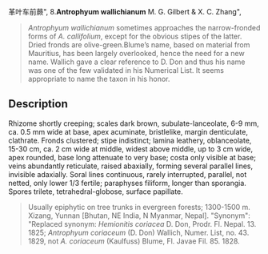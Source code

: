 革叶车前蕨",
8.**Antrophyum wallichianum** M. G. Gilbert & X. C. Zhang",

> *Antrophyum wallichianum* sometimes approaches the narrow-fronded forms of *A. callifolium*, except for the obvious stipes of the latter. Dried fronds are olive-green.Blume’s name, based on material from Mauritius, has been largely overlooked, hence the need for a new name. Wallich gave a clear reference to D. Don and thus his name was one of the few validated in his Numerical List. It seems appropriate to name the taxon in his honor.

## Description
Rhizome shortly creeping; scales dark brown, subulate-lanceolate, 6-9 mm, ca. 0.5 mm wide at base, apex acuminate, bristlelike, margin denticulate, clathrate. Fronds clustered; stipe indistinct; lamina leathery, oblanceolate, 15-30 cm, ca. 2 cm wide at middle, widest above middle, up to 3 cm wide, apex rounded, base long attenuate to very base; costa only visible at base; veins abundantly reticulate, raised abaxially, forming several parallel lines, invisible adaxially. Soral lines continuous, rarely interrupted, parallel, not netted, only lower 1/3 fertile; paraphyses filiform, longer than sporangia. Spores trilete, tetrahedral-globose, surface papillate.

> Usually epiphytic on tree trunks in evergreen forests; 1300-1500 m. Xizang, Yunnan [Bhutan, NE India, N Myanmar, Nepal].
  "Synonym": "Replaced synonym: *Hemionitis coriacea* D. Don, Prodr. Fl. Nepal. 13. 1825; *Antrophyum coriaceum* (D. Don) Wallich, Numer. List, no. 43. 1829, not *A. coriaceum* (Kaulfuss) Blume, Fl. Javae Fil. 85. 1828.
